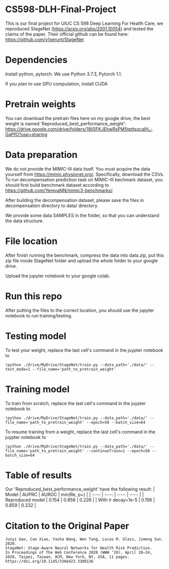 # CS598-DLH-Final-Project

This is our final project for UIUC CS 598 Deep Learning For Health Care, we reproduced StageNet (https://arxiv.org/abs/2001.10054) and tested the claims of the paper. Their official github can be found here:
https://github.com/v1xerunt/StageNet

# Dependencies

Install python, pytorch. We use Python 3.7.3, Pytorch 1.1.

If you plan to use GPU computation, install CUDA

# Pretrain weights

You can download the pretrain files here on my google drive, the best weight is named 'Reproduced_best_performance_weight': 
https://drive.google.com/drive/folders/18li5FKJEhwRsPM5tpttsocalH_-GaPfO?usp=sharing

# Data preparation

We do not provide the MIMIC-III data itself. You must acquire the data yourself from https://mimic.physionet.org/. Specifically, download the CSVs. To run decompensation prediction task on MIMIC-III bechmark dataset, you should first build benchmark dataset according to https://github.com/YerevaNN/mimic3-benchmarks/.

After building the decompensation dataset, please save the files in decompensation directory to data/ directory.

We provide some data SAMPLES in the folder, so that you can understand the data structure.

# File location

After finish running the benchmark, compress the data into data.zip, put this zip file inside StageNet folder and upload the whole folder to your google drive.

Upload the jupyter notebook to your google colab.

# Run this repo

After putting the files to the correct location, you should use the jupyter notebook to run training/testing.

# Testing model

To test your weight, replace the last cell's command in the juypter notebook to

```
!python ./drive/MyDrive/StageNet/train.py --data_path='./data/' --test_mode=1 --file_name='path_to_pretrain_weight'
```


# Training model

To train from scratch, replace the last cell's command in the juypter notebook to

```
!python ./drive/MyDrive/StageNet/train.py --data_path='./data/' --file_name='path_to_pretrain_weight' --epoch=50 --batch_size=64
```

To resume training from a weight, replace the last cell's command in the juypter notebook to

```
!python ./drive/MyDrive/StageNet/train.py --data_path='./data/' --file_name='path_to_pretrain_weight' --continueTrain=1 --epoch=50 --batch_size=64
```

# Table of results

Our 'Reproduced_best_performance_weight' have the following result:
| Model | AUPRC | AUROC | min(Re, p+) |
| :---: | :---: | :---: | :---: |
| Reproduced model | 0.154 | 0.858 | 0.226 |
| With lr decay=1e-5 | 0.156 | 0.859 | 0.232 | 

# Citation to the Original Paper

```
Junyi Gao, Cao Xiao, Yasha Wang, Wen Tang, Lucas M. Glass, Jimeng Sun. 2020. 
StageNet: Stage-Aware Neural Networks for Health Risk Prediction. 
In Proceedings of The Web Conference 2020 (WWW ’20), April 20–24, 2020, Taipei, Taiwan. ACM, New York, NY, USA, 11 pages. 
https://doi.org/10.1145/3366423.3380136
```

